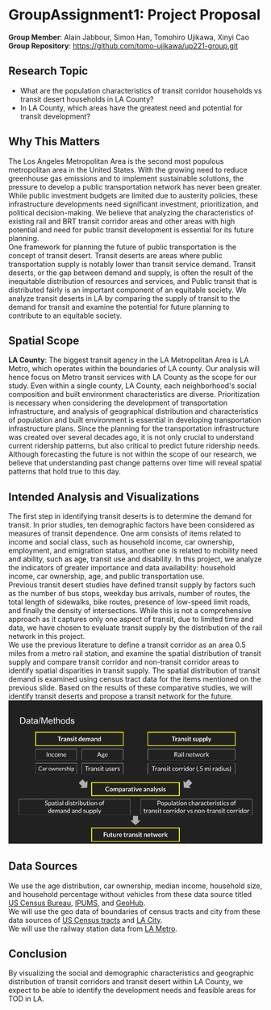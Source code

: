# GroupAssignment1: Project Proposal
**Group Member**: Alain Jabbour, Simon Han, Tomohiro Ujikawa, Xinyi Cao  
**Group Repository**: https://github.com/tomo-ujikawa/up221-group.git

## Research Topic
- What are the population characteristics of transit corridor households vs transit desert households in LA County?
- In LA County, which areas have the greatest need and potential for transit development?

## Why This Matters
The Los Angeles Metropolitan Area is the second most populous metropolitan area in the United States. With the growing need to reduce greenhouse gas emissions and to implement sustainable solutions, the pressure to develop a public transportation network has never been greater. While public investment budgets are limited due to austerity policies, these infrastructure developments need significant investment, prioritization, and political decision-making. We believe that analyzing the characteristics of existing rail and BRT transit corridor areas and other areas with high potential and need for public transit development is essential for its future planning.  
One framework for planning the future of public transportation is the concept of transit desert. Transit deserts are areas where public transportation supply is notably lower than transit service demand. Transit deserts, or the gap between demand and supply, is often the result of the inequitable distribution of resources and services, and Public transit that is distributed fairly is an important component of an equitable society. We analyze transit deserts in LA by comparing the supply of transit to the demand for transit and examine the potential for future planning to contribute to an equitable society.  

## Spatial Scope
**LA County**:  The biggest transit agency in the LA Metropolitan Area is LA Metro, which operates within the boundaries of LA county. Our analysis will hence focus on Metro transit services with LA County as the scope for our study. Even within a single county, LA County, each neighborhood's social composition and built environment characteristics are diverse. Prioritization is necessary when considering the development of transportation infrastructure, and analysis of geographical distribution and characteristics of population and built environment is essential in developing transportation infrastructure plans. Since the planning for the transportation infrastructure was created over several decades ago, it is not only crucial to understand current ridership patterns, but also critical to predict future ridership needs. Although forecasting the future is not within the scope of our research, we believe that understanding past change patterns over time will reveal spatial patterns that hold true to this day. 

## Intended Analysis and Visualizations
The first step in identifying transit deserts is to determine the demand for transit. In prior studies, ten demographic factors have been considered as measures of transit dependence. One arm consists of items related to income and social class, such as household income, car ownership, employment, and emigration status, another one is related to mobility need and ability, such as age, transit use and disability. In this project, we analyze the indicators of greater importance and data availability: household income, car ownership, age, and public transportation use.  
Previous transit desert studies have defined transit supply by factors such as the number of bus stops, weekday bus arrivals, number of routes, the total length of sidewalks, bike routes, presence of low-speed limit roads, and finally the density of intersections. While this is not a comprehensive approach as it captures only one aspect of transit, due to limited time and data, we have chosen to evaluate transit supply by the distribution of the rail network in this project.  
We use the previous literature to define a transit corridor as an area 0.5 miles from a metro rail station, and examine the spatial distribution of transit supply and compare transit corridor and non-transit corridor areas to identify spatial disparities in transit supply. The spatial distribution of transit demand is examined using census tract data for the items mentioned on the previous slide. Based on the results of these comparative studies, we will identify transit deserts and propose a transit network for the future.
![alt text](https://github.com/tomo-ujikawa/up221-group/blob/main/images/Midterm_TransitCorridor.png)

## Data Sources
We use the age distribution, car ownership, median income, household size, and household percentage without vehicles from these data source titled [US Census Bureau](https://data.census.gov/table?d=ACS%205-Year%20Estimates%20Subject%20Tables), [IPUMS](https://usa.ipums.org/usa-action/variables/TRANWORK#description_section), and [GeoHub](https://geohub.lacity.org/).  
We will use the geo data of boundaries of census tracts and city from these data sources of [US Census tracts](https://www.census.gov/cgi-bin/geo/shapefiles/index.php?year=2022&layergroup=Census+Tracts) and [LA City](https://egis-lacounty.hub.arcgis.com/datasets/lacounty::city-boundaries-lines/about).  
We will use the railway station data from [LA Metro](https://developer.metro.net/gis-data/).

## Conclusion
By visualizing the social and demographic characteristics and geographic distribution of transit corridors and transit desert within LA County, we expect to be able to identify the development needs and feasible areas for TOD in LA.
